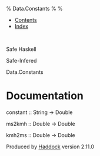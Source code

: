 % Data.Constants
% 
% 

-   [Contents](index.html)
-   [Index](doc-index.html)

 

Safe Haskell

Safe-Infered

Data.Constants

Documentation
=============

constant :: String -\> Double

ms2kmh :: Double -\> Double

kmh2ms :: Double -\> Double

Produced by [Haddock](http://www.haskell.org/haddock/) version 2.11.0
